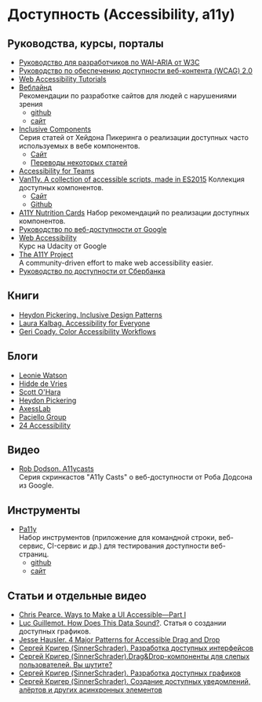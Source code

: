 # Доступность (Accessibility, a11y)

## Руководства, курсы, порталы

* [Руководство для разработчиков по WAI-ARIA от W3C](https://www.w3.org/TR/wai-aria-practices/)
* [Руководство по обеспечению доступности веб-контента (WCAG) 2.0](https://www.w3.org/Translations/WCAG20-ru/)
* [Web Accessibility Tutorials](https://www.w3.org/WAI/tutorials/)
* [Веблайнд](https://weblind.ru)  
Рекомендации по разработке сайтов для людей с нарушениями зрения
  - [github](https://github.com/web-standards-ru/weblind.ru)
  - [сайт](https://weblind.ru)
* [Inclusive Components](https://inclusive-components.design)  
Серия статей от Хейдона Пикеринга о реализации доступных часто используемых в вебе компонентов.
  - [Сайт](https://inclusive-components.design)
  - [Переводы некоторых статей](https://medium.com/web-standards)
* [Accessibility for Teams](https://accessibility.digital.gov/)
* [Van11y. A collection of accessible scripts, made in ES2015](https://van11y.net/)
Коллекция доступных компонентов.
  - [Сайт](https://van11y.net/)
  - [Github](https://github.com/nico3333fr)
* [A11Y Nutrition Cards](https://davatron5000.github.io/a11y-nutrition-cards/)
Набор рекомендаций по реализации доступных компонентов.
* [Руководство по веб-доступности от Google](https://developers.google.com/web/fundamentals/accessibility/)
* [Web Accessibility](https://www.udacity.com/course/web-accessibility--ud891)  
Курс на Udacity от Google
* [The A11Y Project](https://a11yproject.com/)  
A community-driven effort to make web accessibility easier.
* [Руководство по доступности от Сбербанка](http://specialbank.ru/guide/index.html)

## Книги
* [Heydon Pickering. Inclusive Design Patterns](https://www.smashingmagazine.com/printed-books/inclusive-front-end-design-patterns/)
* [Laura Kalbag. Accessibility for Everyone](https://abookapart.com/products/accessibility-for-everyone)
* [Geri Coady. Color Accessibility Workflows](https://abookapart.com/products/color-accessibility-workflows)

## Блоги

* [Leonie Watson](https://tink.uk/)
* [Hidde de Vries](https://hiddedevries.nl)
* [Scott O'Hara](https://www.scottohara.me/)
* [Heydon Pickering](http://www.heydonworks.com/)
* [AxessLab](https://axesslab.com/articles/)
* [Paciello Group](https://developer.paciellogroup.com/)
* [24 Accessibility](https://www.24a11y.com/)

## Видео

* [Rob Dodson. A11ycasts](https://www.youtube.com/playlist?list=PLNYkxOF6rcICWx0C9LVWWVqvHlYJyqw7g)  
Серия скринкастов "A11y Casts" о веб-доступности от Роба Додсона из Google.

## Инструменты

* [Pa11y](https://pa11y.org)  
Набор инструментов (приложение для командной строки, веб-сервис, CI-сервис и др.) для тестирования доступности веб-страниц.
  - [github](https://github.com/pa11y)
  - [сайт](https://pa11y.org)
  
 ## Статьи и отдельные видео
 
 * [Chris Pearce. Ways to Make a UI Accessible—Part I](https://medium.com/fed-or-dead/ways-to-make-a-ui-accessible-part-i-84b5088acfb7)
 * [Luc Guillemot. How Does This Data Sound?](https://blog.interactivethings.com/how-does-this-data-sound-945ed27a1a95). Статья о создании доступных графиков.
 * [Jesse Hausler. 4 Major Patterns for Accessible Drag and Drop](https://medium.com/salesforce-ux/4-major-patterns-for-accessible-drag-and-drop-1d43f64ebf09)
 * [Сергей Кригер (SinnerSchrader). Разработка доступных интерфейсов](https://www.youtube.com/watch?v=4ragpIHJ6r0)
 * [Сергей Кригер (SinnerSchrader).Drag&Drop-компоненты для слепых пользователей. Вы шутите?](https://www.youtube.com/watch?v=U1UjLN4I9fA)
 * [Сергей Кригер (SinnerSchrader). Разработка доступных графиков](https://www.youtube.com/watch?v=TvjRAwp4qSs)
 * [Сергей Кригер (SinnerSchrader). Создание доступных уведомлений, алёртов и других асинхронных элементов](https://www.youtube.com/watch?v=XKBjrBxqsfE)
